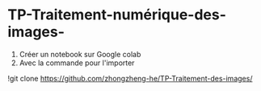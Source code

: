 # TP-Traitement-numérique-des-images-
1. Créer un notebook sur Google colab
2. Avec la commande pour l'importer


!git clone https://github.com/zhongzheng-he/TP-Traitement-des-images/
